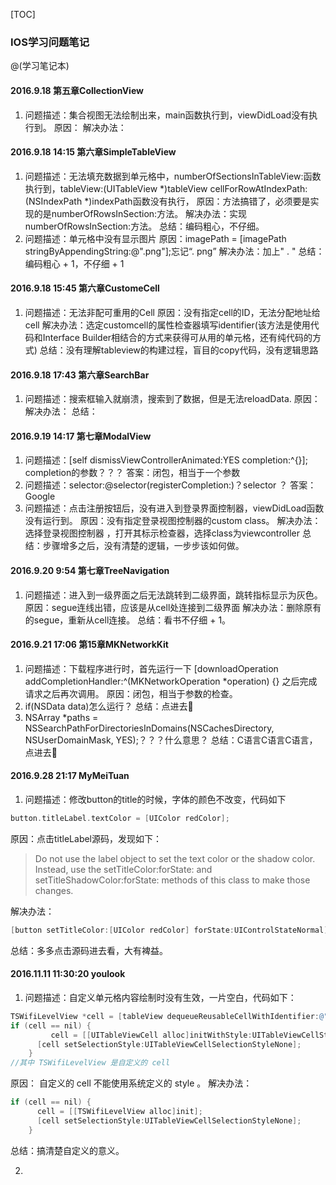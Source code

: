 [TOC]
### IOS学习问题笔记

@(学习笔记本)

#### 2016.9.18 第五章CollectionView
1. 问题描述：集合视图无法绘制出来，main函数执行到，viewDidLoad没有执行到。
原因：
解决办法：
#### 2016.9.18 14:15 第六章SimpleTableView
1. 问题描述：无法填充数据到单元格中，numberOfSectionsInTableView:函数执行到，tableView:(UITableView *)tableView cellForRowAtIndexPath:(NSIndexPath *)indexPath函数没有执行，
原因：方法搞错了，必须要是实现的是numberOfRowsInSection:方法。
解决办法：实现numberOfRowsInSection:方法。
总结：编码粗心，不仔细。
2. 问题描述：单元格中没有显示图片
原因：imagePath = [imagePath stringByAppendingString:@".png"];忘记“. png”
解决办法：加上" . "
总结：编码粗心 + 1，不仔细 + 1  
#### 2016.9.18 15:45 第六章CustomeCell
1. 问题描述：无法非配可重用的Cell
原因：没有指定cell的ID，无法分配地址给cell
解决办法：选定customcell的属性检查器填写identifier(该方法是使用代码和Interface Builder相结合的方式来获得可从用的单元格，还有纯代码的方式)
总结：没有理解tableview的构建过程，盲目的copy代码，没有逻辑思路
#### 2016.9.18 17:43 第六章SearchBar
1. 问题描述：搜索框输入就崩溃，搜索到了数据，但是无法reloadData.
原因：
解决办法：
总结：
#### 2016.9.19 14:17 第七章ModalView
1. 问题描述：[self dismissViewControllerAnimated:YES completion:^{}];
completion的参数？？？
答案：闭包，相当于一个参数
2. 问题描述：selector:@selector(registerCompletion:)？selector ？
答案：Google
3. 问题描述：点击注册按钮后，没有进入到登录界面控制器，viewDidLoad函数没有运行到。
原因：没有指定登录视图控制器的custom class。
解决办法：选择登录视图控制器 ，打开其标示检查器，选择class为viewcontroller
总结：步骤增多之后，没有清楚的逻辑，一步步该如何做。
#### 2016.9.20 9:54 第七章TreeNavigation
1. 问题描述：进入到一级界面之后无法跳转到二级界面，跳转指标显示为灰色。
原因：segue连线出错，应该是从cell处连接到二级界面
解决办法：删除原有的segue，重新从cell连接。
总结：看书不仔细 + 1。
#### 2016.9.21 17:06 第15章MKNetworkKit
1. 问题描述：下载程序进行时，首先运行一下
[downloadOperation addCompletionHandler:^(MKNetworkOperation *operation) {}
之后完成请求之后再次调用。
原因：闭包，相当于参数的检查。
2. if(NSData data)怎么运行？
总结：点进去👀
3. NSArray *paths = NSSearchPathForDirectoriesInDomains(NSCachesDirectory, 
NSUserDomainMask, YES);？？？什么意思？
总结：C语言C语言C语言，点进去👀
#### 2016.9.28 21:17 MyMeiTuan
1. 问题描述：修改button的title的时候，字体的颜色不改变，代码如下
``` objectivec
button.titleLabel.textColor = [UIColor redColor];
```
原因：点击titleLabel源码，发现如下：
> Do not use the label object to set the text color or the shadow color. Instead, use the setTitleColor:forState: and setTitleShadowColor:forState: methods of this class to make those changes.

解决办法：
``` objectivec
[button setTitleColor:[UIColor redColor] forState:UIControlStateNormal];
```
总结：多多点击源码进去看，大有裨益。

#### 2016.11.11 11:30:20 youlook

1. 问题描述：自定义单元格内容绘制时没有生效，一片空白，代码如下：
``` objectivec
TSWifiLevelView *cell = [tableView dequeueReusableCellWithIdentifier:@"cel222" ];
if (cell == nil) {
         cell = [[UITableViewCell alloc]initWithStyle:UITableViewCellStyleValue1 reuseIdentifier:kTSRouterManagerCellidentifier];
      [cell setSelectionStyle:UITableViewCellSelectionStyleNone];
    }
//其中 TSWifiLevelView 是自定义的 cell
```
原因： 自定义的 cell 不能使用系统定义的 style 。
解决办法：
```objectivec
if (cell == nil) {
      cell = [[TSWifiLevelView alloc]init];
      [cell setSelectionStyle:UITableViewCellSelectionStyleNone];
    }
```
总结：搞清楚自定义的意义。

2. 